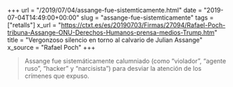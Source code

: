 +++
url = "/2019/07/04/assange-fue-sistemticamente.html"
date = "2019-07-04T14:49:00+00:00"
slug = "assange-fue-sistemticamente"
tags = ["retalls"]
x_url = "https://ctxt.es/es/20190703/Firmas/27094/Rafael-Poch-tribuna-Assange-ONU-Derechos-Humanos-prensa-medios-Trump.htm"
title = "Vergonzoso silencio en torno al calvario de Julian Assange"
x_source = "Rafael Poch"
+++


> Assange fue sistemáticamente calumniado (como “violador”, “agente ruso”, “hacker” y “narcisista”) para desviar la atención de los crímenes que expuso.

